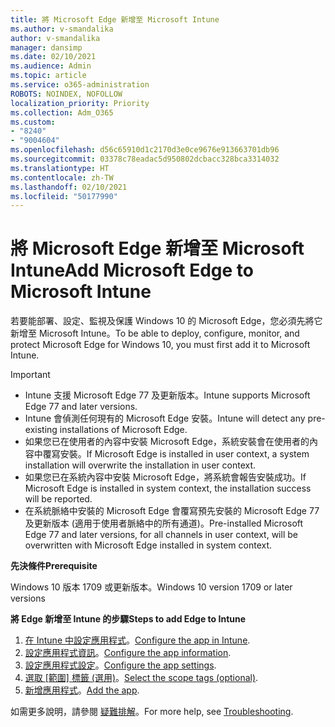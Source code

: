```yaml
---
title: 將 Microsoft Edge 新增至 Microsoft Intune
ms.author: v-smandalika
author: v-smandalika
manager: dansimp
ms.date: 02/10/2021
ms.audience: Admin
ms.topic: article
ms.service: o365-administration
ROBOTS: NOINDEX, NOFOLLOW
localization_priority: Priority
ms.collection: Adm_O365
ms.custom:
- "8240"
- "9004604"
ms.openlocfilehash: d56c65910d1c2170d3e0ce9676e913663701db96
ms.sourcegitcommit: 03378c78eadac5d950802dcbacc328bca3314032
ms.translationtype: HT
ms.contentlocale: zh-TW
ms.lasthandoff: 02/10/2021
ms.locfileid: "50177990"
---
```

# <a name="add-microsoft-edge-to-microsoft-intune"></a><span data-ttu-id="8c2b6-102">將 Microsoft Edge 新增至 Microsoft Intune</span><span class="sxs-lookup"><span data-stu-id="8c2b6-102">Add Microsoft Edge to Microsoft Intune</span></span>

<span data-ttu-id="8c2b6-103">若要能部署、設定、監視及保護 Windows 10 的 Microsoft Edge，您必須先將它新增至 Microsoft Intune。</span><span class="sxs-lookup"><span data-stu-id="8c2b6-103">To be able to deploy, configure, monitor, and protect Microsoft Edge for Windows 10, you must first add it to Microsoft Intune.</span></span>

> [!IMPORTANT]
- <span data-ttu-id="8c2b6-104">Intune 支援 Microsoft Edge 77 及更新版本。</span><span class="sxs-lookup"><span data-stu-id="8c2b6-104">Intune supports Microsoft Edge 77 and later versions.</span></span>
- <span data-ttu-id="8c2b6-105">Intune 會偵測任何現有的 Microsoft Edge 安裝。</span><span class="sxs-lookup"><span data-stu-id="8c2b6-105">Intune will detect any pre-existing installations of Microsoft Edge.</span></span>
- <span data-ttu-id="8c2b6-106">如果您已在使用者的內容中安裝 Microsoft Edge，系統安裝會在使用者的內容中覆寫安裝。</span><span class="sxs-lookup"><span data-stu-id="8c2b6-106">If Microsoft Edge is installed in user context, a system installation will overwrite the installation in user context.</span></span>
- <span data-ttu-id="8c2b6-107">如果您已在系統內容中安裝 Microsoft Edge，將系統會報告安裝成功。</span><span class="sxs-lookup"><span data-stu-id="8c2b6-107">If Microsoft Edge is installed in system context, the installation success will be reported.</span></span>
- <span data-ttu-id="8c2b6-108">在系統脈絡中安裝的 Microsoft Edge 會覆寫預先安裝的 Microsoft Edge 77 及更新版本 (適用于使用者脈絡中的所有通道)。</span><span class="sxs-lookup"><span data-stu-id="8c2b6-108">Pre-installed Microsoft Edge 77 and later versions, for all channels in user context, will be overwritten with Microsoft Edge installed in system context.</span></span>

<span data-ttu-id="8c2b6-109">**先決條件**</span><span class="sxs-lookup"><span data-stu-id="8c2b6-109">**Prerequisite**</span></span>

<span data-ttu-id="8c2b6-110">Windows 10 版本 1709 或更新版本。</span><span class="sxs-lookup"><span data-stu-id="8c2b6-110">Windows 10 version 1709 or later versions</span></span>

<span data-ttu-id="8c2b6-111">**將 Edge 新增至 Intune 的步驟**</span><span class="sxs-lookup"><span data-stu-id="8c2b6-111">**Steps to add Edge to Intune**</span></span>

1. <span data-ttu-id="8c2b6-112">[在 Intune 中設定應用程式](https://docs.microsoft.com/mem/intune/apps/apps-windows-edge)。</span><span class="sxs-lookup"><span data-stu-id="8c2b6-112">[Configure the app in Intune](https://docs.microsoft.com/mem/intune/apps/apps-windows-edge).</span></span>
2. <span data-ttu-id="8c2b6-113">[設定應用程式資訊](https://docs.microsoft.com/mem/intune/apps/apps-windows-edge)。</span><span class="sxs-lookup"><span data-stu-id="8c2b6-113">[Configure the app information](https://docs.microsoft.com/mem/intune/apps/apps-windows-edge).</span></span>
3. <span data-ttu-id="8c2b6-114">[設定應用程式設定](https://docs.microsoft.com/mem/intune/apps/apps-windows-edge)。</span><span class="sxs-lookup"><span data-stu-id="8c2b6-114">[Configure the app settings](https://docs.microsoft.com/mem/intune/apps/apps-windows-edge).</span></span>
4. <span data-ttu-id="8c2b6-115">[選取 [範圍] 標籤 (選用)](https://docs.microsoft.com/mem/intune/apps/apps-windows-edge)。</span><span class="sxs-lookup"><span data-stu-id="8c2b6-115">[Select the scope tags (optional)](https://docs.microsoft.com/mem/intune/apps/apps-windows-edge).</span></span>
5. <span data-ttu-id="8c2b6-116">[新增應用程式](https://docs.microsoft.com/mem/intune/apps/apps-windows-edge)。</span><span class="sxs-lookup"><span data-stu-id="8c2b6-116">[Add the app](https://docs.microsoft.com/mem/intune/apps/apps-windows-edge).</span></span>

<span data-ttu-id="8c2b6-117">如需更多說明，請參閱 [疑難排解](https://docs.microsoft.com/mem/intune/apps/apps-windows-edge)。</span><span class="sxs-lookup"><span data-stu-id="8c2b6-117">For more help, see [Troubleshooting](https://docs.microsoft.com/mem/intune/apps/apps-windows-edge).</span></span>





